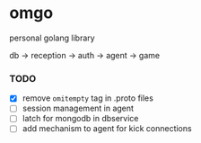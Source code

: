 # omgo
personal golang library

db -> reception -> auth -> agent -> game

### TODO

- [x] remove `omitempty` tag in .proto files
- [ ] session management in agent
- [ ] latch for mongodb in dbservice
- [ ] add mechanism to agent for kick connections